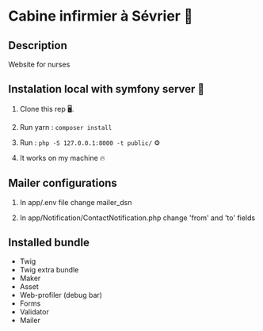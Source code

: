 
# Cabine infirmier à Sévrier 💉


## Description

Website for nurses


## Instalation local with symfony server  🚀 


1. Clone this rep 🖥️. 

2. Run yarn : `composer install`

3. Run : `php -S 127.0.0.1:8000 -t public/` ⚙️

4. It works on my machine 🔥

## Mailer configurations

1. In  app/.env file change mailer_dsn

2. In app/Notification/ContactNotification.php change 'from' and 'to' fields

## Installed bundle
- Twig
- Twig extra bundle
- Maker
- Asset
- Web-profiler (debug bar)
- Forms
- Validator
- Mailer